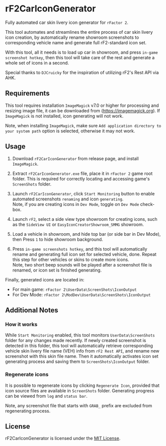 # rF2CarIconGenerator

Fully automated car skin livery icon generator for `rFactor 2`.

This tool automates and streamlines the entire process of car skin livery icon creation, by automatically rename showroom screenshots to corresponding vehicle name and generate full rF2-standard icon set.

With this tool, all it needs is to load up car in showroom, and press `in-game screenshot hotkey`, then this tool will take care of the rest and generate a whole set of icons in a second.

Special thanks to `DJCruicky` for the inspiration of utilizing rF2's Rest API via AHK.


## Requirements

This tool requires installation `ImageMagick` v7.0 or higher for processing and resizing image file, it can be downloaded from (https://imagemagick.org). If `ImageMagick` is not installed, icon generating will not work.

Note, when installing `ImageMagick`, make sure `Add application directory to your system path` option is selected, otherwise it may not work.


## Usage

1. Download `rF2CarIconGenerator` from release page, and install `ImageMagick`.

2. Extract `rF2CarIconGenerator.exe` file, place it in `rFactor 2` game root folder. This is required for correctly locating and accessing game's `ScreenShots` folder.

3. Launch `rF2CarIconGenerator`, click `Start Monitoring` button to enable automated screenshots `renaming` and icon `generating`.  
Note, if you are creating icons in `Dev Mode`, toggle on `Dev Mode` check-box.

4. Launch `rF2`, select a side view type showroom for creating icons, such as the `SideView UI` or `EasyIconCreatorShowroom_SMMG` showroom.

5. Load a vehicle in showroom, and hide top bar (or side bar in Dev Mode), then Press `1` to hide showroom background.

6. Press `in-game screenshots hotkey`, and this tool will automatically rename and generating full icon set for selected vehicle, done. Repeat this step for other vehicles or skins to create more icons.  
Note, two short beep sounds will be played after a screenshot file is renamed, or icon set is finished generating.

Finally, generated icons are located in:
- For main game: `rFactor 2\UserData\ScreenShots\IconOutput`
- For Dev Mode: `rFactor 2\ModDev\UserData\ScreenShots\IconOutput`


## Additional Notes

### How it works

While `Start Monitoring` enabled, this tool monitors `UserData\ScreenShots` folder for any changes made recently. If newly created screenshot is detected in this folder, this tool will automatically retrieve corresponding vehicle skin livery file name (VEH) info from `rF2 Rest API`, and rename new screenshot with this skin file name. Then it automatically activates icon set generating process and saving them to `ScreenShots\IconOutput` folder.

### Regenerate icons

It is possible to regenerate icons by clicking `Regenerate Icon`, provided that icon source files are available in `ScreenShots` folder. Generating progress can be viewed from `log` and `status bar`.

Note, any screenshot file that starts with `GRAB_` prefix are excluded from regenerating process.


## License
rF2CarIconGenerator is licensed under the [MIT License](./LICENSE.txt).
